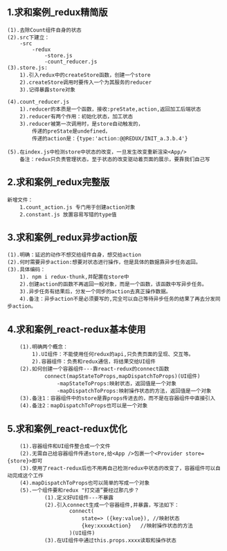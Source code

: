 ## 1.求和案例_redux精简版
    (1).去除Count组件自身的状态
    (2).src下建立：
        -src
            -redux
                -store.js
                -count_reducer.js
    (3).store.js:
        1).引入redux中的createStore函数，创建一个store
        2).createStore调用时要传入一个为其服务的reducer
        3).记得暴露store对象

    (4).count_reducer.js
        1).reducer的本质是一个函数，接收:preState,action,返回加工后端状态
        2).reducer有两个作用：初始化状态，加工状态
        3).reducer被第一次调用时，是store自动触发的，
            传递的preState是undefined，
            传递的action是：{type:'action:@@REDUX/INIT_a.3.b.4'}

    (5).在index.js中检测store中状态的改变，一旦发生改变重新渲染<App/>
        备注：redux只负责管理状态，至于状态的改变驱动着页面的展示，要靠我们自己写



## 2.求和案例_redux完整版
    新增文件：
        1.count_action.js 专门用于创建action对象
        2.constant.js 放置容易写错的type值
## 3.求和案例_redux异步action版
    (1).明确：延迟的动作不想交给组件自身，想交给action
    (2).何时需要异步action:想要对状态进行操作，但是具体的数据靠异步任务返回。
    (3).具体编码：
        1). npm i redux-thunk,并配置在store中
        2).创建action的函数不再返回一般对象，而是一个函数，该函数中写异步任务。
        3).异步任务有结果后，分发一个同步的action去真正操作数据。
        4).备注：异步action不是必须要写的,完全可以自己等待异步任务的结果了再去分发同步action。

## 4.求和案例_react-redux基本使用
        (1).明确两个概念：
            1).UI组件：不能使用任何redux的api,只负责页面的呈现、交互等。
            2).容器组件：负责和redux通信，将结果交给UI组件
        (2).如何创建一个容器组件---靠react-redux的connect函数
                connect(mapStateToProps,mapDispatchToProps)(UI组件)
                    -mapStateToProps:映射状态，返回值是一个对象
                    -mapDispatchToProps:映射操作状态的方法，返回值是一个对象
        (3).备注1：容器组件中的store是靠props传进去的，而不是在容器组件中直接引入
        (4).备注2：mapDispatchToProps也可以是一个对象

## 5.求和案例_react-redux优化
        (1).容器组件和UI组件整合成一个文件
        (2).无需自己给容器组件传递store,给<App />包裹一个<Provider store={store}>即可
        (3).使用了react-redux后也不用再自己检测redux中状态的改变了，容器组件可以自动完成这个工作
        (4).mapDispatchToProps也可以简单的写成一个对象
        (5).一个组件要和redux "打交道”要经过那几步？
                (1).定义好UI组件---不暴露
                (2).引入connect生成一个容器组件,并暴露，写法如下：
                        connect(
                            state=> ({key:value}), //映射状态
                            {key:xxxxAction}   //映射操作状态的方法
                        )(UI组件)
                (3).在UI组件中通过this.props.xxxx读取和操作状态